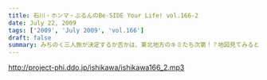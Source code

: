 ```yaml
---
title: 石川・ホンマ・ぶるんのBe-SIDE Your Life! vol.166-2
date: July 22, 2009
tags: ['2009', 'July 2009', 'vol.166']
draft: false
summary: みちのく三人旅が決定するか否かは、東北地方のキミたち次第！？地図見てみると東北って広大ですよね・・・。NAMAE
---
```


http://project-phi.ddo.jp/ishikawa/ishikawa166_2.mp3